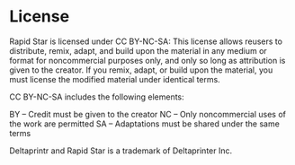 #

# License

Rapid Star is licensed under CC BY-NC-SA: This license allows reusers to distribute, remix, adapt, and build upon the material in any medium or format for noncommercial purposes only, and only so long as attribution is given to the creator. If you remix, adapt, or build upon the material, you must license the modified material under identical terms. 

CC BY-NC-SA includes the following elements:

BY  – Credit must be given to the creator
NC  – Only noncommercial uses of the work are permitted
SA  – Adaptations must be shared under the same terms

Deltaprintr and Rapid Star is a trademark of Deltaprinter Inc.
